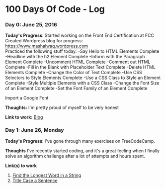 # 100 Days Of Code - Log

### Day 0: June 25, 2016 
**Today's Progress**: Started working on the Front End Certification at FCC
  Created Wordpress blog for progress: https://www.mashalwaq.wordpress.com  
  Practiced the following stuff today:
    -Say Hello to HTML Elements Complete
    -Headline with the h2 Element Complete
    -Inform with the Paragraph Element Complete
   -Uncomment HTML Complete
    -Comment out HTML Complete
    -Fill in the Blank with Placeholder Text Complete
    -Delete HTML Elements Complete
    -Change the Color of Text Complete
    -Use CSS Selectors to Style Elements Complete
    -Use a CSS Class to Style an Element Complete
    -Style Multiple Elements with a CSS Class
-Change the Font Size of an Element Complete
-Set the Font Family of an Element Complete

Import a Google Font

**Thoughts:** I'm pretty proud of myself to be very honest

**Link to work:** [Blog](https://www.mashalwaq.wordpress.com )





### Day 1: June 26, Monday

**Today's Progress**: I've gone through many exercises on FreeCodeCamp.

**Thoughts** I've recently started coding, and it's a great feeling when I finally solve an algorithm challenge after a lot of attempts and hours spent.

**Link(s) to work**
1. [Find the Longest Word in a String](https://www.freecodecamp.com/challenges/find-the-longest-word-in-a-string)
2. [Title Case a Sentence](https://www.freecodecamp.com/challenges/title-case-a-sentence)
